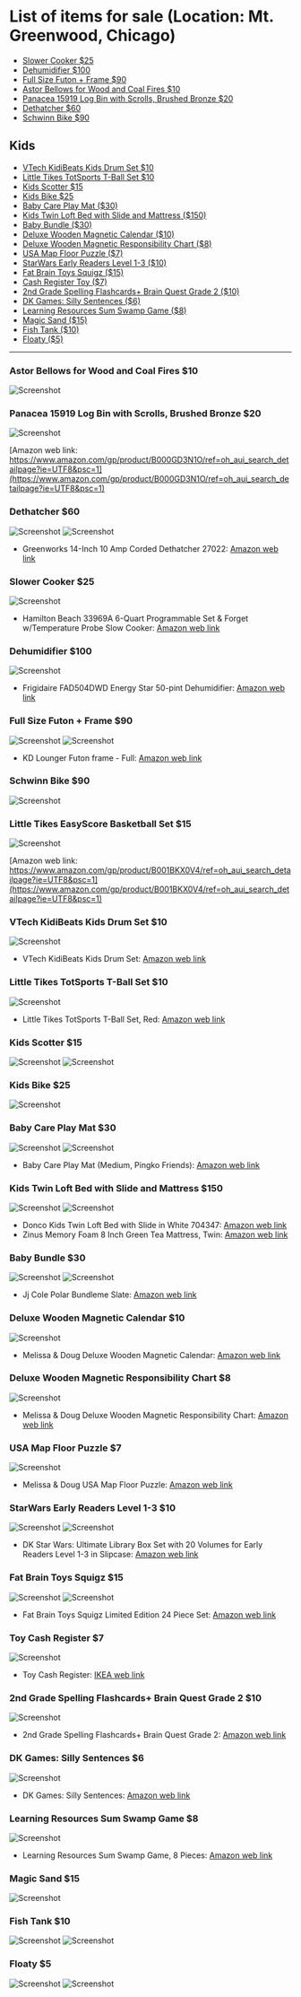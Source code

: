
# List of items for sale (Location: Mt. Greenwood, Chicago)

- [Slower Cooker $25](#slower-cooker-25)
- [Dehumidifier $100](#dehumdifier-100)
- [Full Size Futon + Frame $90](#full-size-futon--frame-90)
- [Astor Bellows for Wood and Coal Fires $10](#astor-bellows-for-wood-and-coal-fires-10)
- [Panacea 15919 Log Bin with Scrolls, Brushed Bronze $20](#)
- [Dethatcher $60](#dethatcher-60)
- [Schwinn Bike $90](#schwinn-bike-90)

## Kids

  - [VTech KidiBeats Kids Drum Set $10](#vtech-kidibeats-kids-drum-set-10)
  - [Little Tikes TotSports T-Ball Set $10](#little-tikes-totsports-t-ball-set-10)
  - [Kids Scotter $15](kids-scotter-15)
  - [Kids Bike $25](#kids-bike-25)
  - [Baby Care Play Mat ($30)](#baby-care-play-mat-30)
  - [Kids Twin Loft Bed with Slide and Mattress ($150)](#kids-twin-loft-bed-with-slide-and-mattress-150)
  - [Baby Bundle ($30)](#baby-bundle-30)
  - [Deluxe Wooden Magnetic Calendar ($10)](#deluxe-wooden-magnetic-calendar-10)
  - [Deluxe Wooden Magnetic Responsibility Chart ($8)](#deluxe-wooden-magnetic-responsibility-chart-8)
  - [USA Map Floor Puzzle ($7)](#usa-map-floor-puzzle-7)
  - [StarWars Early Readers Level 1-3 ($10)](#starwars-early-readers-level-1-3-10)
  - [Fat Brain Toys Squigz ($15)](#fat-brain-toys-squigz-15)
  - [Cash Register Toy ($7)](#cash-register-toy-7)
  - [2nd Grade Spelling Flashcards+ Brain Quest Grade 2 ($10)](#2nd-grade-spelling-flashcards-brain-quest-grade-2-10)
  - [DK Games: Silly Sentences ($6)](#dk-games-silly-sentences-6)
  - [Learning Resources Sum Swamp Game ($8)](#learning-resources-sum-swamp-game-8)
  - [Magic Sand ($15)](#magic-sand-15)
  - [Fish Tank ($10)](#fish-tank-10)
  - [Floaty ($5)](#floaty-5)

----

### Astor Bellows for Wood and Coal Fires $10

![Screenshot](images/fire_blower.jpg)

### Panacea 15919 Log Bin with Scrolls, Brushed Bronze $20

![Screenshot](images/rack.jpg)

[Amazon web link: https://www.amazon.com/gp/product/B000GD3N1O/ref=oh_aui_search_detailpage?ie=UTF8&psc=1](https://www.amazon.com/gp/product/B000GD3N1O/ref=oh_aui_search_detailpage?ie=UTF8&psc=1)


### Dethatcher $60

![Screenshot](images/detacher1.jpg)
![Screenshot](images/detacher2.jpg)
- Greenworks 14-Inch 10 Amp Corded Dethatcher 27022: [Amazon web link](https://www.amazon.com/gp/product/B0030BG1HM/ref=od_aui_detailpages00?ie=UTF8&psc=1)

### Slower Cooker $25

![Screenshot](images/slower_cooker.jpg)
- Hamilton Beach 33969A 6-Quart Programmable Set & Forget w/Temperature Probe Slow Cooker: [Amazon web link](https://www.amazon.com/Hamilton-Beach-33969A-Programmable-Temperature/dp/B00EZI26GO/ref=mp_s_a_1_3/135-4688022-4381325?ie=UTF8&qid=1544052076&sr=8-3&pi=AC_SX236_SY340_QL65&keywords=hamilton+beach+slow+cookers&dpPl=1&dpID=41y8mCPmmpL&ref=plSrch)

### Dehumidifier $100

![Screenshot](images/dehumidifier.jpg)
- Frigidaire FAD504DWD Energy Star 50-pint Dehumidifier: [Amazon web link](https://www.amazon.com/Frigidaire-FAD504DWD-Energy-50-pint-Dehumidifier/dp/B00AU7GYXA/ref=mp_s_a_1_4?ie=UTF8&qid=1544052145&sr=8-4&pi=AC_SX236_SY340_QL65&keywords=de+humidifers&dpPl=1&dpID=51DoGDnEwvL&ref=plSrch)

### Full Size Futon + Frame $90

![Screenshot](images/futon_set.jpg)
![Screenshot](images/futon_set1.jpg)
- KD Lounger Futon frame - Full: [Amazon web link](https://www.amazon.com/gp/product/B001IMQXUU/ref=oh_aui_search_detailpage?ie=UTF8&psc=1)

### Schwinn Bike $90

![Screenshot](images/bike1.jpg)


### Little Tikes EasyScore Basketball Set $15

![Screenshot](images/basket.jpg)

[Amazon web link: https://www.amazon.com/gp/product/B001BKX0V4/ref=oh_aui_search_detailpage?ie=UTF8&psc=1](https://www.amazon.com/gp/product/B001BKX0V4/ref=oh_aui_search_detailpage?ie=UTF8&psc=1)


### VTech KidiBeats Kids Drum Set $10

![Screenshot](images/drum.jpg)
- VTech KidiBeats Kids Drum Set: [Amazon web link](https://www.amazon.com/VTech-KidiBeats-Kids-Drum-Set/dp/B007XVYSDE/ref=asc_df_B007XVYSDE/?tag=hyprod-20&linkCode=df0&hvadid=198069655422&hvpos=1o4&hvnetw=g&hvrand=14756666210039014960&hvpone=&hvptwo=&hvqmt=&hvdev=m&hvdvcmdl=&hvlocint=&hvlocphy=9021756&hvtargid=pla-369635660288&psc=1)

### Little Tikes TotSports T-Ball Set $10

![Screenshot](images/baseball_game.jpg)
- Little Tikes TotSports T-Ball Set, Red: [Amazon web link](https://www.amazon.com/gp/product/B001EB9F3C/ref=oh_aui_detailpage_o00_s00?ie=UTF8&psc=1)

### Kids Scotter $15

![Screenshot](images/scooter.jpg)
![Screenshot](images/scooter1.jpg)

### Kids Bike $25

![Screenshot](images/bike2.jpg)

### Baby Care Play Mat $30

![Screenshot](images/matt1.JPG)
![Screenshot](images/matt2.JPG)
- Baby Care Play Mat (Medium, Pingko Friends): [Amazon web link](https://www.amazon.com/dp/B00H9AJEC4/ref=twister_B0058K5II6?th=1)

### Kids Twin Loft Bed with Slide and Mattress $150

![Screenshot](images/bed1.JPG)
![Screenshot](images/bed2.JPG)
- Donco Kids Twin Loft Bed with Slide in White 704347: [Amazon web link](https://www.amazon.com/Donco-Kids-Slide-White-704347/dp/B06X9WBRKJ?ref_=fsclp_pl_dp_11)
- Zinus Memory Foam 8 Inch Green Tea Mattress, Twin: [Amazon web link](https://www.amazon.com/dp/B00Q7FWQKO/ref=twister_B07792YVXM?_encoding=UTF8&psc=1)


### Baby Bundle $30

![Screenshot](images/bundle1.JPG)
![Screenshot](images/bundle2.JPG)

- Jj Cole Polar Bundleme Slate: [Amazon web link](https://www.amazon.com/Jj-Cole-Polar-Bundleme-Slate/dp/B00F2RFESY/ref=sr_1_1_a_it?ie=UTF8&qid=1543890161&sr=8-1&keywords=jj%2Bcole%2Bbundle%2Bme%2Btoddler&th=1)


### Deluxe Wooden Magnetic Calendar $10

![Screenshot](images/Magnetic_Calendar.JPG)

- Melissa & Doug Deluxe Wooden Magnetic Calendar: [Amazon web link](https://www.amazon.com/Melissa-Doug-Magnetic-Calendar-Magnets/dp/B000NV6D7A/ref=sr_1_cc_3?s=aps&ie=UTF8&qid=1543877072&sr=1-3-catcorr&keywords=melissa+and+doug+calendar)

### Deluxe Wooden Magnetic Responsibility Chart $8

![Screenshot](images/Magnetic_Responsibility_Chart.JPG)

- Melissa & Doug Deluxe Wooden Magnetic Responsibility Chart: [Amazon web link](https://www.amazon.com/Melissa-Doug-Magnetic-Responsibility-Magnets/dp/B000NTZL7U/ref=sr_1_2?s=toys-and-games&ie=UTF8&qid=1543877234&sr=1-2&keywords=melissa+and+doug+responsibility+chart+for+kids)

### USA Map Floor Puzzle $7

![Screenshot](images/USA_Map_Floor_Puzzle.JPG)

- Melissa & Doug USA Map Floor Puzzle: [Amazon web link](https://www.amazon.com/Melissa-Doug-Floor-Puzzle-feet/dp/B000GKAU1I/ref=sr_1_9?s=toys-and-games&ie=UTF8&qid=1543877365&sr=1-9&keywords=melissa+and+doug+us+map+puzzles)

### StarWars Early Readers Level 1-3 $10

![Screenshot](images/StarWars_Early_Readers_Level1-3_1.JPG)
![Screenshot](images/StarWars_Early_Readers_Level1-3_2.JPG)

- DK Star Wars: Ultimate Library Box Set with 20 Volumes for Early Readers Level 1-3 in Slipcase: [Amazon web link](https://www.amazon.com/Star-Wars-Ultimate-Library-Slipcase/dp/1465442146/ref=sr_1_4?s=digital-text&ie=UTF8&qid=1543877539&sr=8-4&keywords=DK+ultimate+library+star+wars+book)

### Fat Brain Toys Squigz $15

![Screenshot](images/suqqze.jpg)
![Screenshot](images/Fat_Brain_Toys_Squigz.JPG)
- Fat Brain Toys Squigz Limited Edition 24 Piece Set: [Amazon web link](https://www.amazon.com/dp/B07FYN2JWH/ref=sspa_dk_detail_0?psc=1&pd_rd_i=B07FYN2JWH&pf_rd_m=ATVPDKIKX0DER&pf_rd_p=21517efd-b385-405b-a405-9a37af61b5b4&pd_rd_wg=U2jp1&pf_rd_r=VEJDHX90ERA6GM3WSR5B&pf_rd_s=desktop-dp-sims&pf_rd_t=40701&pd_rd_w=H4z5v&pf_rd_i=desktop-dp-sims&pd_rd_r=078f0355-f74f-11e8-bde8-1d7de20ec806)

### Toy Cash Register $7

![Screenshot](images/toy_cash_register.JPG)
- Toy Cash Register: [IKEA web link](https://www.ikea.com/us/en/catalog/products/80256501/?query=DUKTIG&icid=iba|us|unbxdsuggestion|201811132211556208_1)

### 2nd Grade Spelling Flashcards+ Brain Quest Grade 2 $10

![Screenshot](images/Flashcards.JPG)
- 2nd Grade Spelling Flashcards+ Brain Quest Grade 2: [Amazon web link](https://www.amazon.com/Brain-Revised-Questions-Answers-Challenge/dp/B00U9PVYT2/ref=sr_1_3?ie=UTF8&qid=1543878935&sr=8-3&keywords=age+7-8+1000+question)

### DK Games: Silly Sentences $6

![Screenshot](images/Silly_Sentences.JPG)
- DK Games: Silly Sentences: [Amazon web link](https://www.amazon.com/DK-Games-Silly-Sentences/dp/0789454726/ref=sr_1_2?ie=UTF8&qid=1543879093&sr=8-2&keywords=silly+sentences)

### Learning Resources Sum Swamp Game $8

![Screenshot](images/sum_swamp.JPG)
- Learning Resources Sum Swamp Game, 8 Pieces: [Amazon web link](https://www.amazon.com/Learning-Resources-Swamp-Game-Pieces/dp/B00004TDLD/ref=sr_1_1_sspa?ie=UTF8&qid=1543879238&sr=8-1-spons&keywords=sum+swamp&psc=1)

### Magic Sand $15

![Screenshot](images/magic_sand.JPG)

### Fish Tank $10

![Screenshot](images/fishtank1.JPG)
![Screenshot](images/fishtank2.JPG)


### Floaty $5

![Screenshot](images/floaty1.JPG)
![Screenshot](images/floaty2.JPG)
